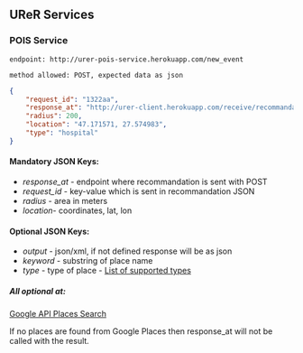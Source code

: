 ## UReR Services

### POIS Service

```
endpoint: http://urer-pois-service.herokuapp.com/new_event
```

```
method allowed: POST, expected data as json
```

```json
{
    "request_id": "1322aa",
    "response_at": "http://urer-client.herokuapp.com/receive/recommandation",
    "radius": 200,
    "location": "47.171571, 27.574983",
    "type": "hospital"
}
```

#### Mandatory JSON Keys:
- *response_at* - endpoint where recommandation is sent with POST
- *request_id* -  key-value which is sent in recommandation JSON
- *radius* - area in meters
- *location*- coordinates, lat, lon

#### Optional JSON Keys:
- *output* - json/xml, if not defined response will be as json
- *keyword* - substring of place name
- *type* - type of place - [List of supported types](https://developers.google.com/places/web-service/supported_types)

##### All optional at:
[Google API Places Search](https://developers.google.com/places/web-service/search)

If no places are found from Google Places then response_at will not be called with the result.
